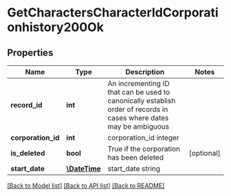 # GetCharactersCharacterIdCorporationhistory200Ok

## Properties
Name | Type | Description | Notes
------------ | ------------- | ------------- | -------------
**record_id** | **int** | An incrementing ID that can be used to canonically establish order of records in cases where dates may be ambiguous | 
**corporation_id** | **int** | corporation_id integer | 
**is_deleted** | **bool** | True if the corporation has been deleted | [optional] 
**start_date** | [**\DateTime**](\DateTime.md) | start_date string | 

[[Back to Model list]](../README.md#documentation-for-models) [[Back to API list]](../README.md#documentation-for-api-endpoints) [[Back to README]](../README.md)


